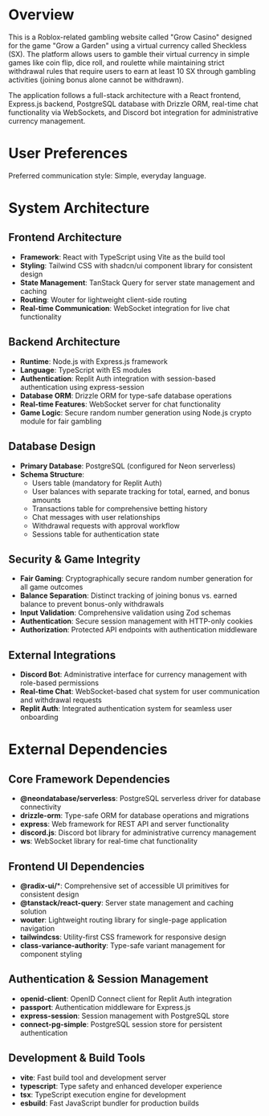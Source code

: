 # Overview

This is a Roblox-related gambling website called "Grow Casino" designed for the game "Grow a Garden" using a virtual currency called Sheckless (SX). The platform allows users to gamble their virtual currency in simple games like coin flip, dice roll, and roulette while maintaining strict withdrawal rules that require users to earn at least 10 SX through gambling activities (joining bonus alone cannot be withdrawn).

The application follows a full-stack architecture with a React frontend, Express.js backend, PostgreSQL database with Drizzle ORM, real-time chat functionality via WebSockets, and Discord bot integration for administrative currency management.

# User Preferences

Preferred communication style: Simple, everyday language.

# System Architecture

## Frontend Architecture
- **Framework**: React with TypeScript using Vite as the build tool
- **Styling**: Tailwind CSS with shadcn/ui component library for consistent design
- **State Management**: TanStack Query for server state management and caching
- **Routing**: Wouter for lightweight client-side routing
- **Real-time Communication**: WebSocket integration for live chat functionality

## Backend Architecture
- **Runtime**: Node.js with Express.js framework
- **Language**: TypeScript with ES modules
- **Authentication**: Replit Auth integration with session-based authentication using express-session
- **Database ORM**: Drizzle ORM for type-safe database operations
- **Real-time Features**: WebSocket server for chat functionality
- **Game Logic**: Secure random number generation using Node.js crypto module for fair gambling

## Database Design
- **Primary Database**: PostgreSQL (configured for Neon serverless)
- **Schema Structure**:
  - Users table (mandatory for Replit Auth)
  - User balances with separate tracking for total, earned, and bonus amounts
  - Transactions table for comprehensive betting history
  - Chat messages with user relationships
  - Withdrawal requests with approval workflow
  - Sessions table for authentication state

## Security & Game Integrity
- **Fair Gaming**: Cryptographically secure random number generation for all game outcomes
- **Balance Separation**: Distinct tracking of joining bonus vs. earned balance to prevent bonus-only withdrawals
- **Input Validation**: Comprehensive validation using Zod schemas
- **Authentication**: Secure session management with HTTP-only cookies
- **Authorization**: Protected API endpoints with authentication middleware

## External Integrations
- **Discord Bot**: Administrative interface for currency management with role-based permissions
- **Real-time Chat**: WebSocket-based chat system for user communication and withdrawal requests
- **Replit Auth**: Integrated authentication system for seamless user onboarding

# External Dependencies

## Core Framework Dependencies
- **@neondatabase/serverless**: PostgreSQL serverless driver for database connectivity
- **drizzle-orm**: Type-safe ORM for database operations and migrations
- **express**: Web framework for REST API and server functionality
- **discord.js**: Discord bot library for administrative currency management
- **ws**: WebSocket library for real-time chat functionality

## Frontend UI Dependencies
- **@radix-ui/***: Comprehensive set of accessible UI primitives for consistent design
- **@tanstack/react-query**: Server state management and caching solution
- **wouter**: Lightweight routing library for single-page application navigation
- **tailwindcss**: Utility-first CSS framework for responsive design
- **class-variance-authority**: Type-safe variant management for component styling

## Authentication & Session Management
- **openid-client**: OpenID Connect client for Replit Auth integration
- **passport**: Authentication middleware for Express.js
- **express-session**: Session management with PostgreSQL store
- **connect-pg-simple**: PostgreSQL session store for persistent authentication

## Development & Build Tools
- **vite**: Fast build tool and development server
- **typescript**: Type safety and enhanced developer experience
- **tsx**: TypeScript execution engine for development
- **esbuild**: Fast JavaScript bundler for production builds